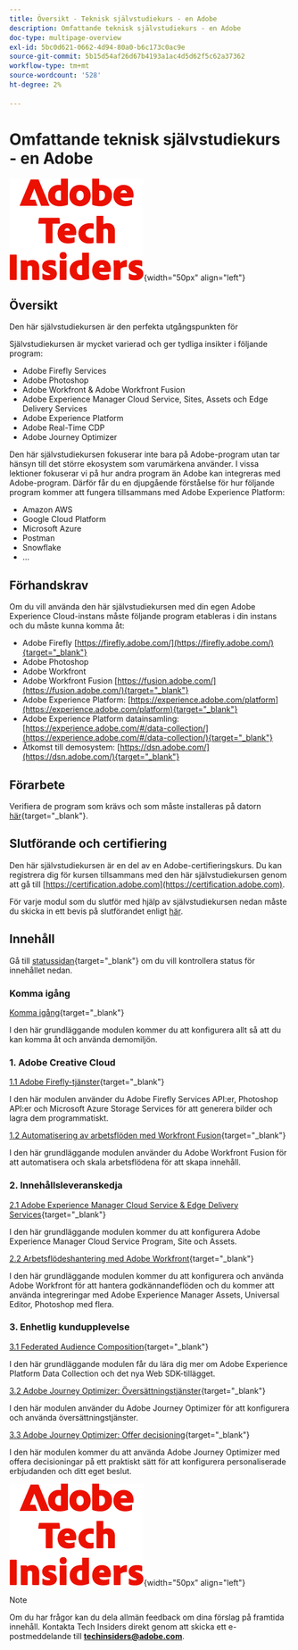 ```yaml
---
title: Översikt - Teknisk självstudiekurs - en Adobe
description: Omfattande teknisk självstudiekurs - en Adobe
doc-type: multipage-overview
exl-id: 5bc0d621-0662-4d94-80a0-b6c173c0ac9e
source-git-commit: 5b15d54af26d67b4193a1ac4d5d62f5c62a37362
workflow-type: tm+mt
source-wordcount: '528'
ht-degree: 2%

---
```


# Omfattande teknisk självstudiekurs - en Adobe

![Tech Insiders](./assets/images/techinsiders.png){width="50px" align="left"}

## Översikt

Den här självstudiekursen är den perfekta utgångspunkten för

Självstudiekursen är mycket varierad och ger tydliga insikter i följande program:

- Adobe Firefly Services
- Adobe Photoshop
- Adobe Workfront &amp; Adobe Workfront Fusion
- Adobe Experience Manager Cloud Service, Sites, Assets och Edge Delivery Services
- Adobe Experience Platform
- Adobe Real-Time CDP
- Adobe Journey Optimizer


Den här självstudiekursen fokuserar inte bara på Adobe-program utan tar hänsyn till det större ekosystem som varumärkena använder. I vissa lektioner fokuserar vi på hur andra program än Adobe kan integreras med Adobe-program. Därför får du en djupgående förståelse för hur följande program kommer att fungera tillsammans med Adobe Experience Platform:

- Amazon AWS
- Google Cloud Platform
- Microsoft Azure
- Postman
- Snowflake
- ...

## Förhandskrav

Om du vill använda den här självstudiekursen med din egen Adobe Experience Cloud-instans måste följande program etableras i din instans och du måste kunna komma åt:

- Adobe Firefly [https://firefly.adobe.com/](https://firefly.adobe.com/){target="_blank"}
- Adobe Photoshop
- Adobe Workfront
- Adobe Workfront Fusion [https://fusion.adobe.com/](https://fusion.adobe.com/){target="_blank"}
- Adobe Experience Platform: [https://experience.adobe.com/platform](https://experience.adobe.com/platform){target="_blank"}
- Adobe Experience Platform datainsamling: [https://experience.adobe.com/#/data-collection/](https://experience.adobe.com/#/data-collection/){target="_blank"}
- Åtkomst till demosystem: [https://dsn.adobe.com/](https://dsn.adobe.com/){target="_blank"}

## Förarbete

Verifiera de program som krävs och som måste installeras på datorn [här](./prework.md){target="_blank"}.

## Slutförande och certifiering

Den här självstudiekursen är en del av en Adobe-certifieringskurs. Du kan registrera dig för kursen tillsammans med den här självstudiekursen genom att gå till [https://certification.adobe.com](https://certification.adobe.com).

För varje modul som du slutför med hjälp av självstudiekursen nedan måste du skicka in ett bevis på slutförandet enligt [här](./completion.md).

## Innehåll

Gå till [statussidan](./status.md){target="_blank"} om du vill kontrollera status för innehållet nedan.

### Komma igång

[Komma igång](./modules/getting-started/gettingstarted/getting-started.md){target="_blank"}

I den här grundläggande modulen kommer du att konfigurera allt så att du kan komma åt och använda demomiljön.

### 1. Adobe Creative Cloud

[1.1 Adobe Firefly-tjänster](./modules/creative-cloud/module1.1/firefly-services.md){target="_blank"}

I den här modulen använder du Adobe Firefly Services API:er, Photoshop API:er och Microsoft Azure Storage Services för att generera bilder och lagra dem programmatiskt.

[1.2 Automatisering av arbetsflöden med Workfront Fusion](./modules/creative-cloud/module1.2/automation.md){target="_blank"}

I den här grundläggande modulen använder du Adobe Workfront Fusion för att automatisera och skala arbetsflödena för att skapa innehåll.

### 2. Innehållsleveranskedja

[2.1 Adobe Experience Manager Cloud Service &amp; Edge Delivery Services](./modules/csc/module2.1/aemcs.md){target="_blank"}

I den här grundläggande modulen kommer du att konfigurera Adobe Experience Manager Cloud Service Program, Site och Assets.

[2.2 Arbetsflödeshantering med Adobe Workfront](./modules/csc/module2.2/workfront.md){target="_blank"}

I den här grundläggande modulen kommer du att konfigurera och använda Adobe Workfront för att hantera godkännandeflöden och du kommer att använda integreringar med Adobe Experience Manager Assets, Universal Editor, Photoshop med flera.

### 3. Enhetlig kundupplevelse

[3.1 Federated Audience Composition](./modules/uce/module3.1/fac.md){target="_blank"}

I den här grundläggande modulen får du lära dig mer om Adobe Experience Platform Data Collection och det nya Web SDK-tillägget.

[3.2 Adobe Journey Optimizer: Översättningstjänster](./modules/uce/module3.2/ajotranslationsvcs.md){target="_blank"}

I den här modulen använder du Adobe Journey Optimizer för att konfigurera och använda översättningstjänster.

[3.3 Adobe Journey Optimizer: Offer decisioning](./modules/uce/module3.3/offer-decisioning.md){target="_blank"}

I den här modulen kommer du att använda Adobe Journey Optimizer med offera decisioningar på ett praktiskt sätt för att konfigurera personaliserade erbjudanden och ditt eget beslut.

![Tech Insiders](./assets/images/techinsiders.png){width="50px" align="left"}

>[!NOTE]
>
>Om du har frågor kan du dela allmän feedback om dina förslag på framtida innehåll. Kontakta Tech Insiders direkt genom att skicka ett e-postmeddelande till **techinsiders@adobe.com**.

